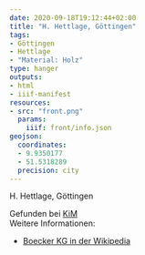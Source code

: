 ```yaml
---
date: 2020-09-18T19:12:44+02:00
title: "H. Hettlage, Göttingen"
tags:
- Göttingen
- Hettlage
- "Material: Holz"
type: hanger
outputs:
- html
- iiif-manifest
resources:
- src: "front.png"
  params:
    iiif: front/info.json
geojson:
  coordinates:
  - 9.9350177
  - 51.5318289
  precision: city
---
```

H. Hettlage, Göttingen

<div class="source">Gefunden bei <a href="https://www.neue-arbeit-brockensammlung.de/geschaefte/zweigstelle-kim/">KiM</a></div>

<div class="notes">
Weitere Informationen:
<ul>
<li><a href="https://de.wikipedia.org/wiki/Boecker_KG">Boecker KG in der Wikipedia</a></li>
</ul>
</div>
